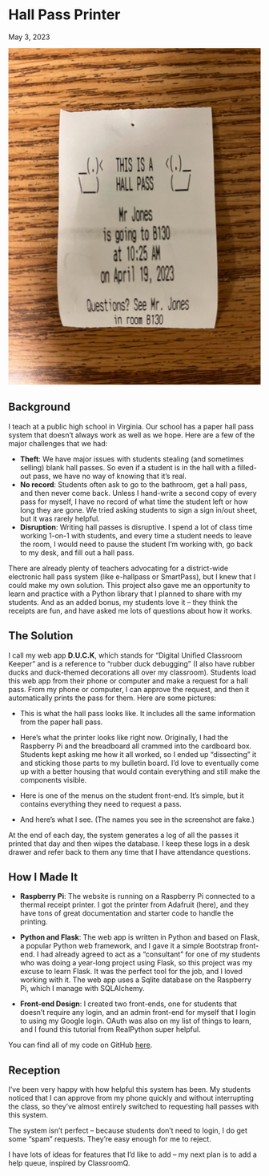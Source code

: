 # Hall Pass Printer
May 3, 2023

![](../images/hallpass01.jpg)

## Background

I teach at a public high school in Virginia. Our school has a paper hall pass system that doesn’t always work as well as we hope. Here are a few of the major challenges that we had:

- **Theft**: We have major issues with students stealing (and sometimes selling) blank hall passes. So even if a student is in the hall with a filled-out pass, we have no way of knowing that it’s real.
- **No record**: Students often ask to go to the bathroom, get a hall pass, and then never come back. Unless I hand-write a second copy of every pass for myself, I have no record of what time the student left or how long they are gone. We tried asking students to sign a sign in/out sheet, but it was rarely helpful.
- **Disruption**: Writing hall passes is disruptive. I spend a lot of class time working 1-on-1 with students, and every time a student needs to leave the room, I would need to pause the student I’m working with, go back to my desk, and fill out a hall pass.

There are already plenty of teachers advocating for a district-wide electronic hall pass system (like e-hallpass or SmartPass), but I knew that I could make my own solution. This project also gave me an opportunity to learn and practice with a Python library that I planned to share with my students. And as an added bonus, my students love it – they think the receipts are fun, and have asked me lots of questions about how it works.

## The Solution

I call my web app **D.U.C.K**, which stands for “Digital Unified Classroom Keeper” and is a reference to “rubber duck debugging” (I also have rubber ducks and duck-themed decorations all over my classroom). Students load this web app from their phone or computer and make a request for a hall pass. From my phone or computer, I can approve the request, and then it automatically prints the pass for them. Here are some pictures:

- This is what the hall pass looks like. It includes all the same information from the paper hall pass.

- Here’s what the printer looks like right now. Originally, I had the Raspberry Pi and the breadboard all crammed into the cardboard box. Students kept asking me how it all worked, so I ended up “dissecting” it and sticking those parts to my bulletin board. I’d love to eventually come up with a better housing that would contain everything and still make the components visible.

- Here is one of the menus on the student front-end. It’s simple, but it contains everything they need to request a pass.

- And here’s what I see. (The names you see in the screenshot are fake.)

At the end of each day, the system generates a log of all the passes it printed that day and then wipes the database. I keep these logs in a desk drawer and refer back to them any time that I have attendance questions.

## How I Made It

- **Raspberry Pi**: The website is running on a Raspberry Pi connected to a thermal receipt printer. I got the printer from Adafruit (here), and they have tons of great documentation and starter code to handle the printing.

- **Python and Flask**: The web app is written in Python and based on Flask, a popular Python web framework, and I gave it a simple Bootstrap front-end. I had already agreed to act as a “consultant” for one of my students who was doing a year-long project using Flask, so this project was my excuse to learn Flask. It was the perfect tool for the job, and I loved working with it. The web app uses a Sqlite database on the Raspberry Pi, which I manage with SQLAlchemy.

- **Front-end Design**: I created two front-ends, one for students that doesn’t require any login, and an admin front-end for myself that I login to using my Google login. OAuth was also on my list of things to learn, and I found this tutorial from RealPython super helpful.

You can find all of my code on GitHub [here](https://github.com/MrJonesAPS/Duck).

## Reception

I’ve been very happy with how helpful this system has been. My students noticed that I can approve from my phone quickly and without interrupting the class, so they’ve almost entirely switched to requesting hall passes with this system.

The system isn’t perfect – because students don’t need to login, I do get some “spam” requests. They’re easy enough for me to reject.

I have lots of ideas for features that I’d like to add – my next plan is to add a help queue, inspired by ClassroomQ.
